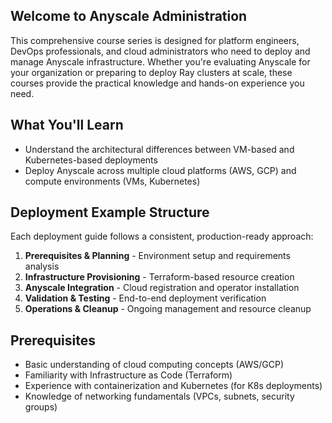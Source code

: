 ## Welcome to Anyscale Administration

This comprehensive course series is designed for platform engineers, DevOps professionals, and cloud administrators who need to deploy and manage Anyscale infrastructure. Whether you're evaluating Anyscale for your organization or preparing to deploy Ray clusters at scale, these courses provide the practical knowledge and hands-on experience you need.

## What You'll Learn

- Understand the architectural differences between VM-based and Kubernetes-based deployments
- Deploy Anyscale across multiple cloud platforms (AWS, GCP) and compute environments (VMs, Kubernetes)

## Deployment Example Structure

Each deployment guide follows a consistent, production-ready approach:

1. **Prerequisites & Planning** - Environment setup and requirements analysis
2. **Infrastructure Provisioning** - Terraform-based resource creation
3. **Anyscale Integration** - Cloud registration and operator installation
4. **Validation & Testing** - End-to-end deployment verification
5. **Operations & Cleanup** - Ongoing management and resource cleanup

## Prerequisites

- Basic understanding of cloud computing concepts (AWS/GCP)
- Familiarity with Infrastructure as Code (Terraform)
- Experience with containerization and Kubernetes (for K8s deployments)
- Knowledge of networking fundamentals (VPCs, subnets, security groups)
